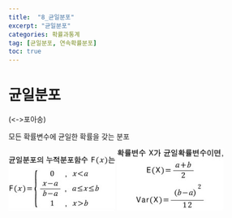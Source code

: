 ```yaml
---
title:  "8_균일분포"
excerpt: "균일분포"
categories: 확률과통계
tag: [균일분포, 연속확률분포]
toc: true
---
```


# 균일분포

(<->포아송)

모든 확률변수에 균일한 확률을 갖는 분포

![텍스트이(가) 표시된 사진  자동 생성된 설명](../images/2021-07-01-이산확률분포/clip_image001.jpg) ![테이블이(가) 표시된 사진  자동 생성된 설명](../images/2021-07-01-이산확률분포/clip_image002.jpg)

